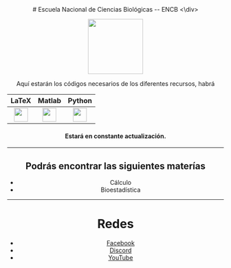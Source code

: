 <div align="center">
  # Escuela Nacional de Ciencias Biológicas -- ENCB
<\div>
<p align="center">
  <img width="128" height="128" src="https://www.encb.ipn.mx/assets/files/encb/img/escudos/escudoENCB.png">
</p>

Aquí estarán los códigos necesarios de los diferentes recursos, habrá 

<div align="center">

| LaTeX | Matlab  | Python |
|:-----:|:-------:|:------:|
| <img width="" height="32" src="https://upload.wikimedia.org/wikipedia/commons/2/25/LaTeX_logo.png">  |  <img width="32" height="32" src="https://upload.wikimedia.org/wikipedia/commons/thumb/2/21/Matlab_Logo.png/667px-Matlab_Logo.png"> |  <img width="32" height="32" src="https://upload.wikimedia.org/wikipedia/commons/thumb/0/0a/Python.svg/1024px-Python.svg.png"> |

</div>

#### **Estará en constante actualización.**
------------
## Podrás encontrar las siguientes materías
- Cálculo
- Bioestadística
------------

# Redes
- [Facebook](https://www.facebook.com/aniMATEnserio "Facebook")
- [Discord](https://discord.gg/anptUTkf "Discord")
- [YouTube](https://www.youtube.com/c/aniMATE1 "YouTube")
